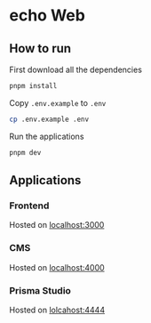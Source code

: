 # echo Web

## How to run

First download all the dependencies

```sh
pnpm install
```

Copy `.env.example` to `.env`

```sh
cp .env.example .env
```

Run the applications

```sh
pnpm dev
```

## Applications

### Frontend

Hosted on [localhost:3000](http://localhost:3000/)

### CMS

Hosted on [localhost:4000](http://localhost:4000/)

### Prisma Studio

Hosted on [lolcahost:4444](http://localhost:4444/)
